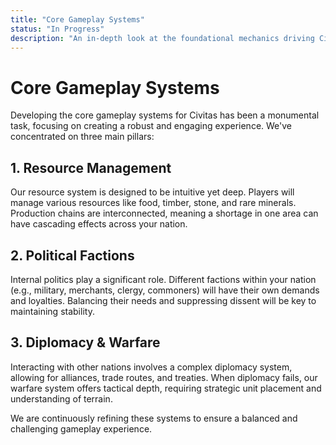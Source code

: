 ```yaml
---
title: "Core Gameplay Systems"
status: "In Progress"
description: "An in-depth look at the foundational mechanics driving Civitas."
---
```


# Core Gameplay Systems

Developing the core gameplay systems for Civitas has been a monumental task, focusing on creating a robust and engaging experience. We've concentrated on three main pillars:

## 1. Resource Management

Our resource system is designed to be intuitive yet deep. Players will manage various resources like food, timber, stone, and rare minerals. Production chains are interconnected, meaning a shortage in one area can have cascading effects across your nation.

## 2. Political Factions

Internal politics play a significant role. Different factions within your nation (e.g., military, merchants, clergy, commoners) will have their own demands and loyalties. Balancing their needs and suppressing dissent will be key to maintaining stability.

## 3. Diplomacy & Warfare

Interacting with other nations involves a complex diplomacy system, allowing for alliances, trade routes, and treaties. When diplomacy fails, our warfare system offers tactical depth, requiring strategic unit placement and understanding of terrain.

We are continuously refining these systems to ensure a balanced and challenging gameplay experience.
